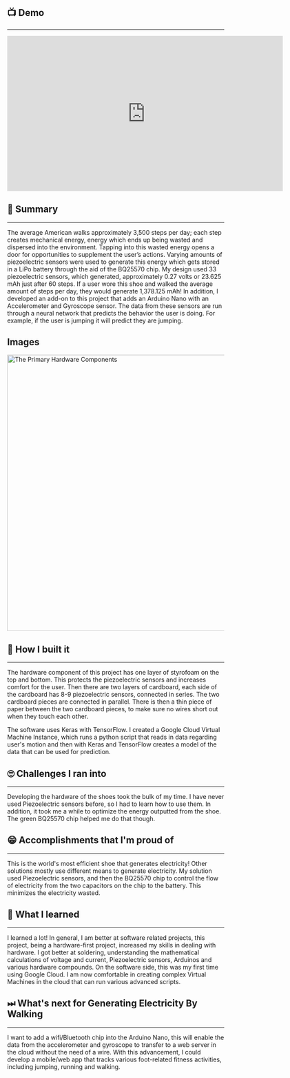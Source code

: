## 📺 Demo 

___

<iframe width="640" height="360" src="https://www.youtube.com/embed/c4PtBs9bxEM" frameborder="0" allow="accelerometer; autoplay; encrypted-media; gyroscope; picture-in-picture" allowfullscreen></iframe>



## 📄 Summary

___

The average American walks approximately 3,500 steps per day; each step creates mechanical energy, energy which ends up being wasted and dispersed into the environment. Tapping into this wasted energy opens a door for opportunities to supplement the user’s actions. Varying amounts of piezoelectric sensors were used to generate this energy which gets stored in a LiPo battery through the aid of the BQ25570 chip. My design used 33 piezoelectric sensors, which generated, approximately 0.27 volts or 23.625 mAh just after 60 steps. If a user wore this shoe and walked the average amount of steps per day, they would generate 1,378.125 mAh! In addition, I developed an add-on to this project that adds an Arduino Nano with an Accelerometer and Gyroscope sensor. The data from these sensors are run through a neural network that predicts the behavior the user is doing. For example, if the user is jumping it will predict they are jumping.

## Images
<img width="640" alt="The Primary Hardware Components" src="https://challengepost-s3-challengepost.netdna-ssl.com/photos/production/software_photos/000/998/729/datas/gallery.jpg"> 

## 🚧 How I built it

___

The hardware component of this project has one layer of styrofoam on the top and bottom. This protects the piezoelectric sensors and increases comfort for the user. Then there are two layers of cardboard, each side of the cardboard has 8-9 piezoelectric sensors, connected in series. The two cardboard pieces are connected in parallel. There is then a thin piece of paper between the two cardboard pieces, to make sure no wires short out when they touch each other.  

The software uses Keras with TensorFlow. I created a Google Cloud Virtual Machine Instance, which runs a python script that reads in data regarding user's motion and then with Keras and TensorFlow creates a model of the data that can be used for prediction. 

## 🙄 Challenges I ran into

___

Developing the hardware of the shoes took the bulk of my time. I have never used Piezoelectric sensors before, so I had to learn how to use them. In addition, it took me a while to optimize the energy outputted from the shoe. The green BQ25570 chip helped me do that though.

## 😁 Accomplishments that I'm proud of

___

This is the world's most efficient shoe that generates electricity! Other solutions mostly use different means to generate electricity. My solution used Piezoelectric sensors, and then the BQ25570 chip to control the flow of electricity from the two capacitors on the chip to the battery. This minimizes the electricity wasted. 

## 🏫 What I learned

___

I learned a lot! In general, I am better at software related projects, this project, being a hardware-first project, increased my skills in dealing with hardware. I got better at soldering, understanding the mathematical calculations of voltage and current, Piezoelectric sensors, Arduinos and various hardware compounds. On the software side, this was my first time using Google Cloud. I am now comfortable in creating complex Virtual Machines in the cloud that can run various advanced scripts. 

## ⏭ What's next for Generating Electricity By Walking

___

I want to add a wifi/Bluetooth chip into the Arduino Nano, this will enable the data from the accelerometer and gyroscope to transfer to a web server in the cloud without the need of a wire. With this advancement, I could develop a mobile/web app that tracks various foot-related fitness activities, including jumping, running and walking. 
